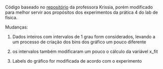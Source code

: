 Código baseado no [repositório](https://github.com/krissiazawadzki/Lab_Fisica_Geral_2024/blob/main/pratica_1/pratica_1.ipynb)   da professora Krissia, porém modificado para melhor servir aos propósitos dos experimentos da prática 4 do lab de física.

Mudanças:

1) Dados inteiros com intervalos de 1 grau form considerados, levando a um processo de criação dos bins dos gráfico
um pouco diferente

2) os intervalos também modificaram um pouco o cálculo da variável x_fit

3) Labels do gráfico for modificada de acordo com o experimento
